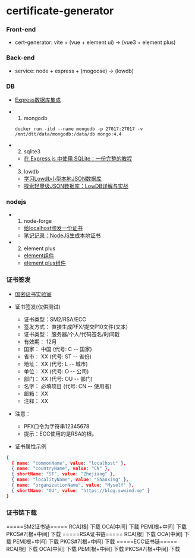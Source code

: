 # certificate-generator

### Front-end

- cert-generator: vite + (vue + element ui) -> (vue3 + element plus)

### Back-end

- service: node + express + (mogoose) -> (lowdb)

### DB

- [Express数据库集成](https://nodejs.cn/express/guide/database-integration/#sqlite)

- 1. mongodb
  ```
  docker run -itd --name mongodb -p 27017:27017 -v /mnt/dtt/data/mongodb:/data/db mongo:4.4
  ```
- 2. sqlite3
  - [在 Express.js 中使用 SQLite：一份完整的教程](https://www.javascriptcn.com/post/65c8b71badd4f0e0ff27b708)

- 3. lowdb
  - [学习Lowdb小型本地JSON数据库](https://www.cnblogs.com/tugenhua0707/p/11403202.html)
  - [探索轻量级JSON数据库：LowDB详解与实战](https://www.showapi.com/news/article/66ec3f9e4ddd79f11a0fe243)

### nodejs

- 1. node-forge
  - [给localhost颁发一份证书](https://blog.sww.moe/post/certificate/)
  - [笔记记录：NodeJS生成本地证书](https://juejin.cn/post/7212940154381484087)

- 2. element plus
  - [element组件](https://element.eleme.cn/#/zh-CN/component/installation)
  - [element plus组件](https://element-plus.org/zh-CN/component/overview.html)

### 证书签发

- [国密证书实验室](https://www.gmcrt.cn/gmcrt/index.jsp)

- 证书签发(仅供测试)
  - 证书类型：SM2/RSA/ECC
  - 签发方式： 直接生成PFX/提交P10文件(文本)
  - 证书类型： 服务器/个人/代码签名/时间戳
  - 有效期：   12月
  - 国家： 中国           (代号: C    -- 国家)
  - 省市： XX             (代号: ST   -- 省份)
  - 地址： XX             (代号: L    -- 城市)
  - 单位： XX             (代号: O    -- 公司)
  - 部门： XX             (代号: OU   -- 部门)
  - 名字： 必填项目       (代号: CN   -- 使用者)
  - 邮箱： XX
  - 注释： XX

- 注意：
  - PFX口令为字符串12345678
  - 提示：ECC使用的是RSA的根。

- 证书属性示例
```json
{
  { name: "commonName", value: "localhost" },
  { name: "countryName", value: "CN" },
  { shortName: "ST", value: "Zhejiang" },
  { name: "localityName", value: "Shaoxing" },
  { name: "organizationName", value: "Myself" },
  { shortName: "OU", value: "https://blog.swwind.me" }
}
```

### 证书链下载

=====SM2证书链=====
RCA[根]	下载
OCA[中间]	下载
PEM[根+中间]	下载
PKCS#7[根+中间]	下载
=====RSA证书链=====
RCA[根]	下载
OCA[中间]	下载
PEM[根+中间]	下载
PKCS#7[根+中间]	下载
=====ECC证书链=====
RCA[根]	下载
OCA[中间]	下载
PEM[根+中间]	下载
PKCS#7[根+中间]	下载
